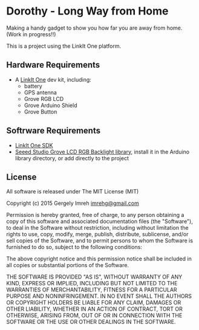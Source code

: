 # Dorothy - Long Way from Home

Making a handy gadget to show you how far you are away from home.
(Work in progress!!)

This is a project using the LinkIt One platform.

## Hardware Requirements

* A [LinkIt One](http://labs.mediatek.com/site/global/developer_tools/mediatek_linkit/whatis_linkit/index.gsp)
  dev kit, including:
  * battery
  * GPS antenna
  * Grove RGB LCD
  * Grove Arduino Shield
  * Grove Button 

## Softrware Requirements

* [LinkIt One SDK](http://labs.mediatek.com/site/global/developer_tools/mediatek_linkit/sdk_intro/index.gsp)
* [Seeed Studio Grove LCD RGB Backlight library](https://github.com/Seeed-Studio/Grove_LCD_RGB_Backlight),
  install it in the Arduino library directory, or add directly to the project

## License

All software is released under The MIT License (MIT)

Copyright (c) 2015 Gergely Imreh <imrehg@gmail.com>

Permission is hereby granted, free of charge, to any person obtaining a copy
of this software and associated documentation files (the "Software"), to deal
in the Software without restriction, including without limitation the rights
to use, copy, modify, merge, publish, distribute, sublicense, and/or sell
copies of the Software, and to permit persons to whom the Software is
furnished to do so, subject to the following conditions:

The above copyright notice and this permission notice shall be included in
all copies or substantial portions of the Software.

THE SOFTWARE IS PROVIDED "AS IS", WITHOUT WARRANTY OF ANY KIND, EXPRESS OR
IMPLIED, INCLUDING BUT NOT LIMITED TO THE WARRANTIES OF MERCHANTABILITY,
FITNESS FOR A PARTICULAR PURPOSE AND NONINFRINGEMENT. IN NO EVENT SHALL THE
AUTHORS OR COPYRIGHT HOLDERS BE LIABLE FOR ANY CLAIM, DAMAGES OR OTHER
LIABILITY, WHETHER IN AN ACTION OF CONTRACT, TORT OR OTHERWISE, ARISING FROM,
OUT OF OR IN CONNECTION WITH THE SOFTWARE OR THE USE OR OTHER DEALINGS IN
THE SOFTWARE.